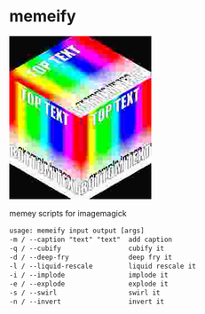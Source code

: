 # memeify

![demo image](demo.png)

memey scripts for imagemagick

    usage: memeify input output [args]
    -m / --caption "text" "text"  add caption
    -q / --cubify                 cubify it
    -d / --deep-fry               deep fry it
    -l / --liquid-rescale         liquid rescale it
    -i / --implode                implode it
    -e / --explode                explode it
    -s / --swirl                  swirl it
    -n / --invert                 invert it
